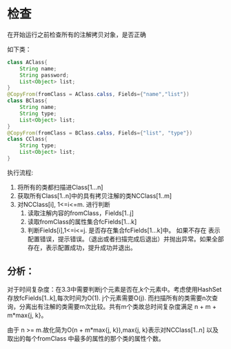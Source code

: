 # 检查
在开始运行之前检查所有的注解拷贝对象，是否正确

如下类：
```java
class AClass{
    String name;
    String password;
    List<Object> list;
}
@CopyFrom(fromClass = AClass.calss, Fields={"name","list"})
class BClass{
    String name;
    String type;
    List<Object> list;
}
@CopyFrom(fromClass = BClass.calss, Fields={"list", "type"})
class CClass{
    String type;
    List<Object> list;
}
```
执行流程:
1. 将所有的类都扫描进Class[1...n]
2. 获取所有Class[1..n]中的具有拷贝注解的类NCClass[1..m]
3. 对NCClass[i], 1<=i<=m. 进行判断
    1. 读取注解内容的fromClass，Fields[1..j]
    2. 读取fromClass的属性集合fcFields[1...k]
    3. 判断Fields[i],1<=i<=j. 是否存在集合fcFields[1...k]中。 如果不存在 表示配置错误，提示错误。（退出或者扫描完成后退出）并抛出异常。如果全部存在，表示配置成功，提升成功并退出。

## 分析：
对于时间复杂度：在3.3中需要判断j个元素是否在,k个元素中。考虑使用HashSet存放fcFields[1..k],每次时间为O(1). j个元素需要O(j). 而扫描所有的类需要n次查询，分离出有注解的类需要m次比较。共有m个类故总时间复杂度满足 n + m + m*max{j, k}。

由于 n >= m.故化简为O(n + m*max{j, k}),max{j, k}表示对NCClass[1..n] 以及取出的每个fromClass 中最多的属性的那个类的属性个数。
    